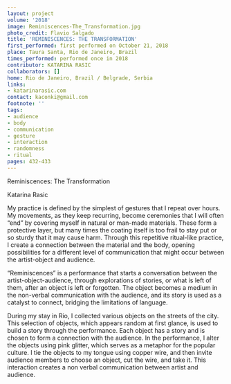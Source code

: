 ```yaml
---
layout: project
volume: '2018'
image: Reminiscences-The_Transformation.jpg
photo_credit: Flavio Salgado
title: 'REMINISCENCES: THE TRANSFORMATION'
first_performed: first performed on October 21, 2018
place: Taura Santa, Rio de Janeiro, Brazil
times_performed: performed once in 2018
contributor: KATARINA RASIC
collaborators: []
home: Rio de Janeiro, Brazil / Belgrade, Serbia
links:
- katarinarasic.com
contact: kaconki@gmail.com
footnote: ''
tags:
- audience
- body
- communication
- gesture
- interaction
- randomness
- ritual
pages: 432-433
---
```




Reminiscences: The Transformation

Katarina Rasic

My practice is defined by the simplest of gestures that I repeat over hours. My movements, as they keep recurring, become ceremonies that I will often “end” by covering myself in natural or man-made materials. These form a protective layer, but many times the coating itself is too frail to stay put or so sturdy that it may cause harm. Through this repetitive ritual-like practice, I create a connection between the material and the body, opening possibilities for a different level of communication that might occur between the artist-object and audience.

“Reminiscences” is a performance that starts a conversation between the artist-object-audience, through explorations of stories, or what is left of them, after an object is left or forgotten. The object becomes a medium in the non-verbal communication with the audience, and its story is used as a catalyst to connect, bridging the limitations of language.

During my stay in Rio, I collected various objects on the streets of the city. This selection of objects, which appears random at first glance, is used to build a story through the performance. Each object has a story and is chosen to form a connection with the audience. In the performance, I alter the objects using pink glitter, which serves as a metaphor for the popular culture. I tie the objects to my tongue using copper wire, and then invite audience members to choose an object, cut the wire, and take it. This interaction creates a non verbal communication between artist and audience.
